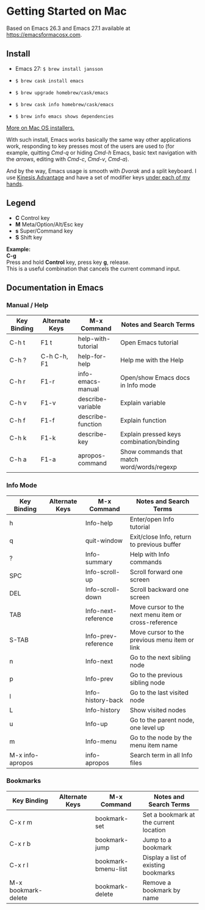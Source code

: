 Getting Started on Mac
===

Based on Emacs 26.3 and Emacs 27.1 available at https://emacsformacosx.com.


Install
---

- Emacs 27: `$ brew install jansson`

- `$ brew cask install emacs`

- `$ brew upgrade homebrew/cask/emacs`

- `$ brew cask info homebrew/cask/emacs`

- `$ brew info emacs shows dependencies`

[More on Mac OS installers.](https://www.emacswiki.org/emacs/EmacsForMacOS)

With such install, Emacs works basically the same way other applications work, responding to key presses most of the users are used to (for example, quitting *Cmd-q* or hiding *Cmd-h* Emacs, basic text navigation with the *arrows*, editing  with *Cmd-c*, *Cmd-v*, *Cmd-a*).

And by the way, Emacs usage is smooth with *Dvorak* and a split keyboard. I use [Kinesis Advantage](https://kinesis-ergo.com/shop/advantage2/) and have a set of modifier keys [under each of my hands](https://gitlab.com/-/snippets/1744636).


Legend
---

- **C** Control key
- **M** Meta/Option/Alt/Esc key
- **s** Super/Command key
- **S** Shift key

**Example:**  
**C-g**  
Press and hold **Control** key, press key **g**, release.  
This is a useful combination that cancels the current command input.


Documentation in Emacs
---

### Manual / Help

 Key Binding | Alternate Keys | M-x Command         | Notes and Search Terms
-------------|----------------|---------------------|--------------------------
C-h t        | F1 t           | help-with-tutorial  | Open Emacs tutorial
C-h ?        | C-h C-h, F1    | help-for-help       | Help me with the Help
C-h r        | F1-r           | info-emacs-manual   | Open/show Emacs docs in Info mode
C-h v        | F1-v           | describe-variable   | Explain variable
C-h f        | F1-f           | describe-function   | Explain function
C-h k        | F1-k           | describe-key        | Explain pressed keys combination/binding
C-h a        | F1-a           | apropos-command     | Show commands that match word/words/regexp


### Info Mode

 Key Binding | Alternate Keys | M-x Command         | Notes and Search Terms
-------------|----------------|---------------------|--------------------------
h            |                | Info-help           | Enter/open Info tutorial
q            |                | quit-window         | Exit/close Info, return to previous buffer
?            |                | Info-summary        | Help with Info commands
SPC          |                | Info-scroll-up      | Scroll forward one screen
DEL          |                | Info-scroll-down    | Scroll backward one screen
TAB          |                | Info-next-reference | Move cursor to the next menu item or cross-reference
S-TAB        |                | Info-prev-reference | Move cursor to the previous menu item or link
n            |                | Info-next           | Go to the next sibling node
p            |                | Info-prev           | Go to the previous sibling node
l            |                | Info-history-back   | Go to the last visited node
L            |                | Info-history        | Show visited nodes
u            |                | Info-up             | Go to the parent node, one level up
m            |                | Info-menu           | Go to the node by the menu item name
M-x info-apropos|             | info-apropos        | Search term in all Info files


### Bookmarks

 Key Binding | Alternate Keys | M-x Command         | Notes and Search Terms                      
-------------|----------------|---------------------|--------------------------------------------
C-x r m      |                | bookmark-set        | Set a bookmark at the current location
C-x r b      |                | bookmark-jump       | Jump to a bookmark
C-x r l      |                | bookmark-bmenu-list | Display a list of existing bookmarks
M-x bookmark-delete|          | bookmark-delete     | Remove a bookmark by name


